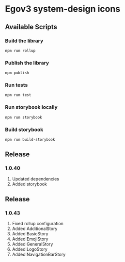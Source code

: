 # Egov3 system-design icons

## Available Scripts

### Build the library

```
npm run rollup
```

### Publish the library

```
npm publish
```

### Run tests

```
npm run test
```

### Run storybook locally

```
npm run storybook
```

### Build storybook

```
npm run build-storybook
```

## Release
### 1.0.40
1. Updated dependencies 
2. Added storybook 

## Release
### 1.0.43
1. Fixed rollup configuration
2. Added AdditionalStory
3. Added BasicStory
4. Added EmojiStory
5. Added GeneralStory
6. Added LogoStory
7. Added NavigationBarStory
